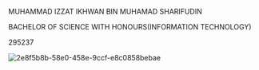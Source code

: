 MUHAMMAD IZZAT IKHWAN BIN MUHAMAD SHARIFUDIN

BACHELOR OF SCIENCE WITH HONOURS(INFORMATION TECHNOLOGY)

295237



![2e8f5b8b-58e0-458e-9ccf-e8c0858bebae](https://github.com/mizztikhwn/mizztikhwn/assets/148219151/5164087c-d517-4c6e-8315-bdcb735cde64)

